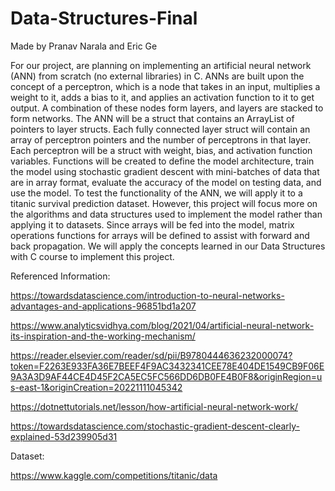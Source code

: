 # Data-Structures-Final

Made by Pranav Narala and Eric Ge
 

For our project, are planning on implementing an artificial neural network (ANN) from scratch (no external libraries) in C. ANNs are built upon the concept of a perceptron, which is a node that takes in an input, multiplies a weight to it, adds a bias to it, and applies an activation function to it to get output. A combination of these nodes form layers, and layers are stacked to form networks. The ANN will be a struct that contains an ArrayList of pointers to layer structs. Each fully connected layer struct will contain an array of perceptron pointers and the number of perceptrons in that layer. Each perceptron will be a struct with weight, bias, and activation function variables. Functions will be created to define the model architecture, train the model using stochastic gradient descent with mini-batches of data that are in array format, evaluate the accuracy of the model on testing data, and use the model. To test the functionality of the ANN, we will apply it to a titanic survival prediction dataset. However, this project will focus more on the algorithms and data structures used to implement the model rather than applying it to datasets. Since arrays will be fed into the model, matrix operations functions for arrays will be defined to assist with forward and back propagation. We will apply the concepts learned in our Data Structures with C course to implement this project.

 

Referenced Information:

https://towardsdatascience.com/introduction-to-neural-networks-advantages-and-applications-96851bd1a207

https://www.analyticsvidhya.com/blog/2021/04/artificial-neural-network-its-inspiration-and-the-working-mechanism/

https://reader.elsevier.com/reader/sd/pii/B9780444636232000074?token=F2263E933FA36E7BEEF4F9AC3432341CEE78E404DE1549CB9F06E9A3A3D9AF44CE4D45F2CA5EC5FC566DD6DB0FE4B0F8&originRegion=us-east-1&originCreation=20221111045342

https://dotnettutorials.net/lesson/how-artificial-neural-network-work/

https://towardsdatascience.com/stochastic-gradient-descent-clearly-explained-53d239905d31

 

Dataset:

https://www.kaggle.com/competitions/titanic/data
